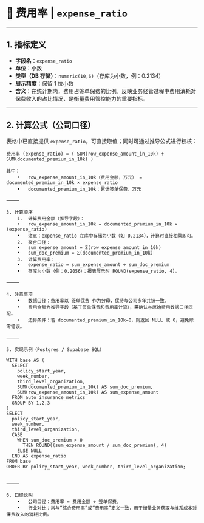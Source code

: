 # 📌 费用率 | `expense_ratio`

---

## 1. 指标定义
- **字段名**：`expense_ratio`  
- **单位**：小数  
- **类型（DB 存储）**：`numeric(10,6)`（存库为小数，例：0.2134）  
- **展示精度**：保留 1 位小数  
- **含义**：在统计期内，费用占签单保费的比例。反映业务经营过程中费用消耗对保费收入的占比情况，是衡量费用管控能力的重要指标。  

---

## 2. 计算公式（公司口径）
表格中已直接提供 `expense_ratio`，可直接取值；同时可通过推导公式进行校核：  

```text
费用率 (expense_ratio) = ( SUM(row_expense_amount_in_10k) ÷ SUM(documented_premium_in_10k) )

其中：
	•	row_expense_amount_in_10k（费用金额，万元） = documented_premium_in_10k × expense_ratio
	•	documented_premium_in_10k：累计签单保费，万元

⸻

3. 计算顺序
	1.	计算费用金额（推导字段）：
	•	row_expense_amount_in_10k = documented_premium_in_10k × (expense_ratio)
	•	注意：expense_ratio 在库中存储为小数（如 0.2134），计算时直接相乘即可。
	2.	聚合口径：
	•	sum_expense_amount = Σ(row_expense_amount_in_10k)
	•	sum_doc_premium = Σ(documented_premium_in_10k)
	3.	计算费用率：
	•	expense_ratio = sum_expense_amount ÷ sum_doc_premium
	•	存库为小数（例：0.2056）；报表展示时 ROUND(expense_ratio, 4)。

⸻

4. 注意事项
	•	数据口径：费用率以 签单保费 作为分母，保持与公司多年共识一致。
	•	费用金额为推导字段（基于签单保费和费用率计算），需确认与原始费用数据口径匹配。
	•	边界条件：若 documented_premium_in_10k=0，则返回 NULL 或 0，避免除零错误。

⸻

5. 实现示例（Postgres / Supabase SQL）

WITH base AS (
  SELECT
    policy_start_year,
    week_number,
    third_level_organization,
    SUM(documented_premium_in_10k) AS sum_doc_premium,
    SUM(row_expense_amount_in_10k) AS sum_expense_amount
  FROM auto_insurance_metrics
  GROUP BY 1,2,3
)
SELECT
  policy_start_year,
  week_number,
  third_level_organization,
  CASE 
    WHEN sum_doc_premium > 0
      THEN ROUND((sum_expense_amount / sum_doc_premium), 4)
    ELSE NULL
  END AS expense_ratio
FROM base
ORDER BY policy_start_year, week_number, third_level_organization;


⸻

6. 口径说明
	•	公司口径：费用率 = 费用金额 ÷ 签单保费。
	•	行业对比：常与“综合费用率”或“费用率”定义一致，用于衡量业务获取与维系成本对保费收入的消耗比例。